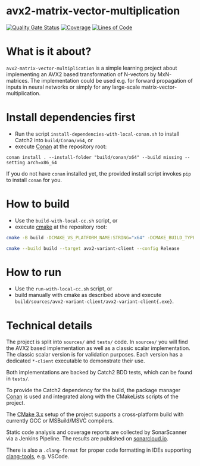 # avx2-matrix-vector-multiplication

[![Quality Gate Status](https://sonarcloud.io/api/project_badges/measure?project=avx2-matrix-vector-multiplication&metric=alert_status)](https://sonarcloud.io/dashboard?id=avx2-matrix-vector-multiplication)
[![Coverage](https://sonarcloud.io/api/project_badges/measure?project=avx2-matrix-vector-multiplication&metric=coverage)](https://sonarcloud.io/dashboard?id=avx2-matrix-vector-multiplication)
[![Lines of Code](https://sonarcloud.io/api/project_badges/measure?project=avx2-matrix-vector-multiplication&metric=ncloc)](https://sonarcloud.io/dashboard?id=avx2-matrix-vector-multiplication)

# What is it about?

`avx2-matrix-vector-multiplication` is a simple learning project about implementing an AVX2 based transformation of N-vectors by MxN-matrices. The implementation could be used e.g. for forward propagation of inputs in neural networks or simply for any large-scale matrix-vector-multiplication.

# Install dependencies first

* Run the script `install-dependencies-with-local-conan.sh` to install Catch2 into `build/Conan/x64`, or
* execute [Conan](https://conan.io/) at the repository root:
```
conan install . --install-folder "build/conan/x64" --build missing --setting arch=x86_64
```

If you do not have `conan` installed yet, the provided install script invokes `pip` to install `conan` for you.

# How to build

* Use the `build-with-local-cc.sh` script, or
* execute [cmake](https://cmake.org/) at the repository root:

```bash
cmake -B build -DCMAKE_VS_PLATFORM_NAME:STRING="x64" -DCMAKE_BUILD_TYPE="Release"

cmake --build build --target avx2-variant-client --config Release
```

# How to run

* Use the `run-with-local-cc.sh` script, or
* build manually with cmake as described above and execute `build/sources/avx2-variant-client/avx2-variant-client{.exe}`.

# Technical details

The project is split into `sources/` and `tests/` code. In `sources/` you will find the AVX2 based implementation as well as a classic scalar implementation. The classic scalar version is for validation purposes. Each version has a dedicated `*-client` executable to demonstrate their use.

Both implementations are backed by Catch2 BDD tests, which can be found in `tests/`.

To provide the Catch2 dependency for the build, the package manager [Conan](https://conan.io/) is used and integrated along with the CMakeLists scripts of the project.

The [CMake 3.x](https://cmake.org/) setup of the project supports a cross-platform build with currently GCC or MSBuild/MSVC compilers.

Static code analysis and coverage reports are collected by SonarScanner via a Jenkins Pipeline. The results are published on [sonarcloud.io](https://sonarcloud.io/dashboard?id=avx2-matrix-vector-multiplication).

There is also a `.clang-format` for proper code formatting in IDEs supporting [clang-tools](https://clang.llvm.org/docs/ClangFormat.html), e.g. VSCode.
